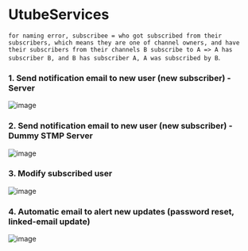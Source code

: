 # UtubeServices
`for naming error, subscribee = who got subscribed from their subscribers, which means they are one of channel owners, and have their subscribers from their channels
B subscribe to A => A has subscriber B, and B has subscriber A, A was subscribed by B`.

### 1. Send notification email to new user (new subscriber) - Server 

![image](https://github.com/Kaia15/kafka-microservices/assets/86872685/cdf040f4-f846-4b19-b025-1d9df008c012)

### 2. Send notification email to new user (new subscriber) - Dummy STMP Server

![image](https://github.com/Kaia15/kafka-microservices/assets/86872685/798a656b-b490-4016-98cf-a879ecaf015f)

### 3. Modify subscribed user

![image](https://github.com/Kaia15/kafka-microservices/assets/86872685/18e547c7-865e-4a64-b2da-50f2bbc4ee14)

### 4. Automatic email to alert new updates (password reset, linked-email update)

![image](https://github.com/Kaia15/kafka-microservices/assets/86872685/e394b1f3-6a60-4c63-87c0-657fb20ea6cd)
